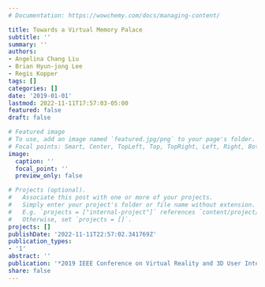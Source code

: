 ```yaml
---
# Documentation: https://wowchemy.com/docs/managing-content/

title: Towards a Virtual Memory Palace
subtitle: ''
summary: ''
authors:
- Angelina Chang Liu
- Brian Hyun-jong Lee
- Regis Kopper
tags: []
categories: []
date: '2019-01-01'
lastmod: 2022-11-11T17:57:03-05:00
featured: false
draft: false

# Featured image
# To use, add an image named `featured.jpg/png` to your page's folder.
# Focal points: Smart, Center, TopLeft, Top, TopRight, Left, Right, BottomLeft, Bottom, BottomRight.
image:
  caption: ''
  focal_point: ''
  preview_only: false

# Projects (optional).
#   Associate this post with one or more of your projects.
#   Simply enter your project's folder or file name without extension.
#   E.g. `projects = ["internal-project"]` references `content/project/deep-learning/index.md`.
#   Otherwise, set `projects = []`.
projects: []
publishDate: '2022-11-11T22:57:02.341769Z'
publication_types:
- '1'
abstract: ''
publication: '*2019 IEEE Conference on Virtual Reality and 3D User Interfaces (VR)*'
share: false
---
```

